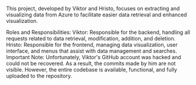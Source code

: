 This project, developed by Viktor and Hristo, focuses on extracting and visualizing data from Azure to facilitate easier data retrieval and enhanced visualization.

Roles and Responsibilities:
Viktor: Responsible for the backend, handling all requests related to data retrieval, modification, addition, and deletion.
Hristo: Responsible for the frontend, managing data visualization, user interface, and menus that assist with data management and searches.
Important Note:
Unfortunately, Viktor's GitHub account was hacked and could not be recovered. As a result, the commits made by him are not visible. However, the entire codebase is available, functional, and fully uploaded to the repository.
